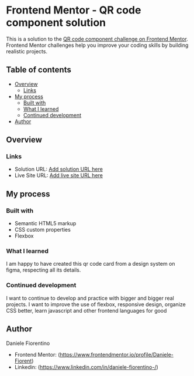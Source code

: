 # Frontend Mentor - QR code component solution

This is a solution to the [QR code component challenge on Frontend Mentor](https://www.frontendmentor.io/challenges/qr-code-component-iux_sIO_H). Frontend Mentor challenges help you improve your coding skills by building realistic projects. 

## Table of contents

- [Overview](#overview)
  - [Links](#links)
- [My process](#my-process)
  - [Built with](#built-with)
  - [What I learned](#what-i-learned)
  - [Continued development](#continued-development)
- [Author](#author)

## Overview

### Links

- Solution URL: [Add solution URL here](https://your-solution-url.com)
- Live Site URL: [Add live site URL here](https://your-live-site-url.com)

## My process

### Built with

- Semantic HTML5 markup
- CSS custom properties
- Flexbox

### What I learned

I am happy to have created this qr code card from a design system on figma, respecting all its details.

### Continued development

I want to continue to develop and practice with bigger and bigger real projects. I want to improve the use of flexbox, responsive design, organize CSS better, learn javascript and other frontend languages for good

## Author 
  Daniele Fiorentino

- Frontend Mentor: (https://www.frontendmentor.io/profile/Daniele-Fiorent)
- Linkedin: (https://www.linkedin.com/in/daniele-fiorentino-/)


